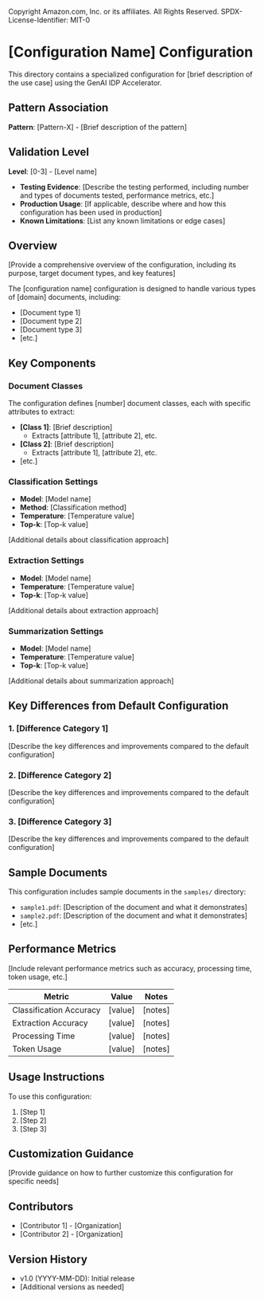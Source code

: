 Copyright Amazon.com, Inc. or its affiliates. All Rights Reserved.
SPDX-License-Identifier: MIT-0

# [Configuration Name] Configuration

This directory contains a specialized configuration for [brief description of the use case] using the GenAI IDP Accelerator.

## Pattern Association

**Pattern**: [Pattern-X] - [Brief description of the pattern]

## Validation Level

**Level**: [0-3] - [Level name]

- **Testing Evidence**: [Describe the testing performed, including number and types of documents tested, performance metrics, etc.]
- **Production Usage**: [If applicable, describe where and how this configuration has been used in production]
- **Known Limitations**: [List any known limitations or edge cases]

## Overview

[Provide a comprehensive overview of the configuration, including its purpose, target document types, and key features]

The [configuration name] configuration is designed to handle various types of [domain] documents, including:

- [Document type 1]
- [Document type 2]
- [Document type 3]
- [etc.]

## Key Components

### Document Classes

The configuration defines [number] document classes, each with specific attributes to extract:

- **[Class 1]**: [Brief description]
  - Extracts [attribute 1], [attribute 2], etc.
- **[Class 2]**: [Brief description]
  - Extracts [attribute 1], [attribute 2], etc.
- [etc.]

### Classification Settings

- **Model**: [Model name]
- **Method**: [Classification method]
- **Temperature**: [Temperature value]
- **Top-k**: [Top-k value]

[Additional details about classification approach]

### Extraction Settings

- **Model**: [Model name]
- **Temperature**: [Temperature value]
- **Top-k**: [Top-k value]

[Additional details about extraction approach]

### Summarization Settings

- **Model**: [Model name]
- **Temperature**: [Temperature value]
- **Top-k**: [Top-k value]

[Additional details about summarization approach]

## Key Differences from Default Configuration

### 1. [Difference Category 1]

[Describe the key differences and improvements compared to the default configuration]

### 2. [Difference Category 2]

[Describe the key differences and improvements compared to the default configuration]

### 3. [Difference Category 3]

[Describe the key differences and improvements compared to the default configuration]

## Sample Documents

This configuration includes sample documents in the `samples/` directory:

- `sample1.pdf`: [Description of the document and what it demonstrates]
- `sample2.pdf`: [Description of the document and what it demonstrates]
- [etc.]

## Performance Metrics

[Include relevant performance metrics such as accuracy, processing time, token usage, etc.]

| Metric | Value | Notes |
|--------|-------|-------|
| Classification Accuracy | [value] | [notes] |
| Extraction Accuracy | [value] | [notes] |
| Processing Time | [value] | [notes] |
| Token Usage | [value] | [notes] |

## Usage Instructions

To use this configuration:

1. [Step 1]
2. [Step 2]
3. [Step 3]

## Customization Guidance

[Provide guidance on how to further customize this configuration for specific needs]

## Contributors

- [Contributor 1] - [Organization]
- [Contributor 2] - [Organization]

## Version History

- v1.0 (YYYY-MM-DD): Initial release
- [Additional versions as needed]
